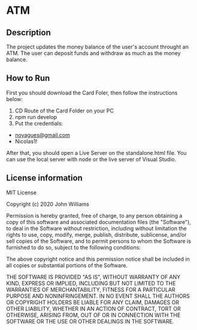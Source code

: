 # ATM

## Description

The project updates the money balance of the user's account throught an ATM. The user can deposit funds and withdraw as much as the money balance.

## How to Run

First you should download the Card Foler, then follow the instructions below:
1. CD Route of the Card Folder on your PC
2. npm run develop
3. Put the credentials:
- noyagues@gmail.com
- Nicolas1!

After that, you should open a Live Server on the standalone.html file. You can use the local server with node or the live server of Visual Studio.

## License information

MIT License

Copyright (c) 2020 John Williams

Permission is hereby granted, free of charge, to any person obtaining a copy
of this software and associated documentation files (the "Software"), to deal
in the Software without restriction, including without limitation the rights
to use, copy, modify, merge, publish, distribute, sublicense, and/or sell
copies of the Software, and to permit persons to whom the Software is
furnished to do so, subject to the following conditions:

The above copyright notice and this permission notice shall be included in all
copies or substantial portions of the Software.

THE SOFTWARE IS PROVIDED "AS IS", WITHOUT WARRANTY OF ANY KIND, EXPRESS OR
IMPLIED, INCLUDING BUT NOT LIMITED TO THE WARRANTIES OF MERCHANTABILITY,
FITNESS FOR A PARTICULAR PURPOSE AND NONINFRINGEMENT. IN NO EVENT SHALL THE
AUTHORS OR COPYRIGHT HOLDERS BE LIABLE FOR ANY CLAIM, DAMAGES OR OTHER
LIABILITY, WHETHER IN AN ACTION OF CONTRACT, TORT OR OTHERWISE, ARISING FROM,
OUT OF OR IN CONNECTION WITH THE SOFTWARE OR THE USE OR OTHER DEALINGS IN THE
SOFTWARE.
